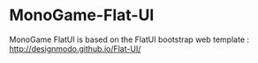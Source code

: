 MonoGame-Flat-UI
================

MonoGame FlatUI is based on the FlatUI bootstrap web template : http://designmodo.github.io/Flat-UI/
